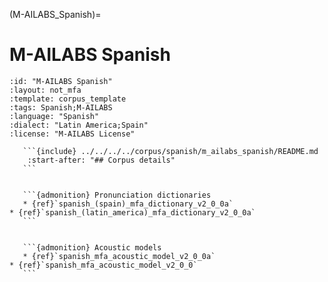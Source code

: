 
(M-AILABS_Spanish)=
# M-AILABS Spanish

``````{corpus} M-AILABS Spanish
:id: "M-AILABS Spanish"
:layout: not_mfa
:template: corpus_template
:tags: Spanish;M-AILABS
:language: "Spanish"
:dialect: "Latin America;Spain"
:license: "M-AILABS License"

   ```{include} ../../../../corpus/spanish/m_ailabs_spanish/README.md
    :start-after: "## Corpus details"
   ```


   ```{admonition} Pronunciation dictionaries
   * {ref}`spanish_(spain)_mfa_dictionary_v2_0_0a`
* {ref}`spanish_(latin_america)_mfa_dictionary_v2_0_0a`
   ```


   ```{admonition} Acoustic models
   * {ref}`spanish_mfa_acoustic_model_v2_0_0a`
* {ref}`spanish_mfa_acoustic_model_v2_0_0`
   ```
``````
